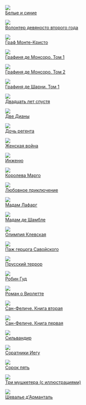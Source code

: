 ![](Белые%20и%20синие.jpg)  
[Белые и синие](Белые%20и%20синие)

![](Волонтер%20девяносто%20второго%20года.jpg)  
[Волонтер девяносто второго года](Волонтер%20девяносто%20второго%20года)

![](Граф%20Монте-Кристо.jpg)  
[Граф Монте-Кристо](Граф%20Монте-Кристо)

![](Графиня%20де%20Монсоро.%20Том%201.jpg)  
[Графиня де Монсоро. Том 1](Графиня%20де%20Монсоро.%20Том%201)

![](Графиня%20де%20Монсоро.%20Том%202.jpg)  
[Графиня де Монсоро. Том 2](Графиня%20де%20Монсоро.%20Том%202)

![](Графиня%20де%20Шарни.%20Том%201.jpg)  
[Графиня де Шарни. Том 1](Графиня%20де%20Шарни.%20Том%201)

![](Двадцать%20лет%20спустя.jpg)  
[Двадцать лет спустя](Двадцать%20лет%20спустя)

![](Две%20Дианы.jpg)  
[Две Дианы](Две%20Дианы)

![](Дочь%20регента.jpg)  
[Дочь регента](Дочь%20регента)

![](Женская%20война.jpg)  
[Женская война](Женская%20война)

![](Инженю.jpg)  
[Инженю](Инженю)

![](Королева%20Марго.jpg)  
[Королева Марго](Королева%20Марго)

![](Любовное%20приключение.jpg)  
[Любовное приключение](Любовное%20приключение)

![](Мадам%20Лафарг.jpg)  
[Мадам Лафарг](Мадам%20Лафарг)

![](Мадам%20де%20Шамбле.jpg)  
[Мадам де Шамбле](Мадам%20де%20Шамбле)

![](Олимпия%20Клевская.jpg)  
[Олимпия Клевская](Олимпия%20Клевская)

![](Паж%20герцога%20Савойского.jpg)  
[Паж герцога Савойского](Паж%20герцога%20Савойского)

![](Прусский%20террор.jpg)  
[Прусский террор](Прусский%20террор)

![](Робин%20Гуд.jpg)  
[Робин Гуд](Робин%20Гуд)

![](Роман%20о%20Виолетте.jpg)  
[Роман о Виолетте](Роман%20о%20Виолетте)

![](Сан-Феличе.%20Книга%20вторая.jpg)  
[Сан-Феличе. Книга вторая](Сан-Феличе.%20Книга%20вторая)

![](Сан-Феличе.%20Книга%20первая.jpg)  
[Сан-Феличе. Книга первая](Сан-Феличе.%20Книга%20первая)

![](Сильвандир.jpg)  
[Сильвандир](Сильвандир)

![](Соратники%20Иегу.jpg)  
[Соратники Иегу](Соратники%20Иегу)

![](Сорок%20пять.jpg)  
[Сорок пять](Сорок%20пять)

![](Три%20мушкетера%20(с%20иллюстрациями).jpg)  
[Три мушкетера (с иллюстрациями)](Три%20мушкетера%20(с%20иллюстрациями))

![](Шевалье%20д'Арманталь.jpg)  
[Шевалье д'Арманталь](Шевалье%20д'Арманталь)
